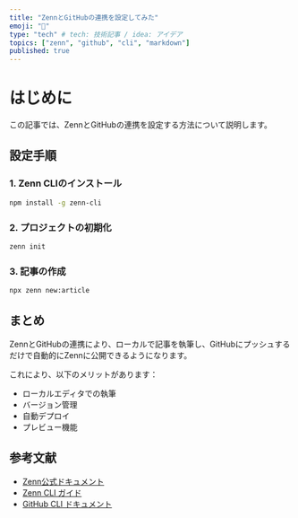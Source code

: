 ```yaml
---
title: "ZennとGitHubの連携を設定してみた"
emoji: "🚀"
type: "tech" # tech: 技術記事 / idea: アイデア
topics: ["zenn", "github", "cli", "markdown"]
published: true
---
```


# はじめに

この記事では、ZennとGitHubの連携を設定する方法について説明します。

## 設定手順

### 1. Zenn CLIのインストール

```bash
npm install -g zenn-cli
```

### 2. プロジェクトの初期化

```bash
zenn init
```

### 3. 記事の作成

```bash
npx zenn new:article
```

## まとめ

ZennとGitHubの連携により、ローカルで記事を執筆し、GitHubにプッシュするだけで自動的にZennに公開できるようになります。

これにより、以下のメリットがあります：

- ローカルエディタでの執筆
- バージョン管理
- 自動デプロイ
- プレビュー機能

## 参考文献

- [Zenn公式ドキュメント](https://zenn.dev/zenn/articles/connect-to-github)
- [Zenn CLI ガイド](https://zenn.dev/zenn/articles/zenn-cli-guide)
- [GitHub CLI ドキュメント](https://cli.github.com/manual/)
